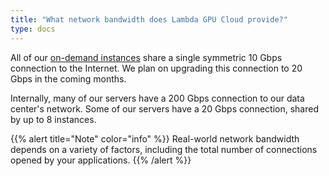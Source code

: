 ```yaml
---
title: "What network bandwidth does Lambda GPU Cloud provide?"
type: docs
---
```


All of our [on-demand instances](https://lambdalabs.com/service/gpu-cloud)
share a single symmetric 10 Gbps connection to the Internet. We plan on
upgrading this connection to 20 Gbps in the coming months.

Internally, many of our servers have a 200 Gbps connection to our data
center's network. Some of our servers have a 20 Gbps connection, shared by up
to 8 instances.

{{% alert title="Note" color="info" %}}
Real-world network bandwidth depends on a variety of factors, including the
total number of connections opened by your applications.
{{% /alert %}}
